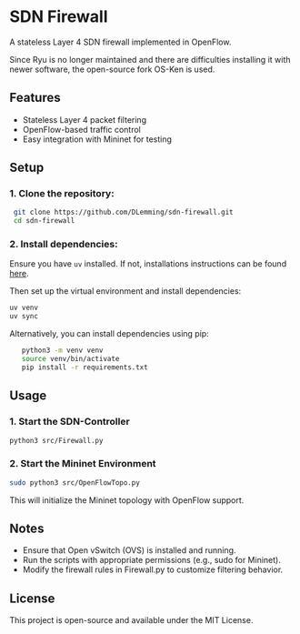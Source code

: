 # SDN Firewall

A stateless Layer 4 SDN firewall implemented in OpenFlow.

Since Ryu is no longer maintained and there are difficulties installing it with newer software, the open-source fork OS-Ken is used.

## Features
- Stateless Layer 4 packet filtering
- OpenFlow-based traffic control
- Easy integration with Mininet for testing

## Setup
### 1. Clone the repository:
   ```sh
    git clone https://github.com/DLemming/sdn-firewall.git
    cd sdn-firewall
   ```
### 2. Install dependencies:
Ensure you have ```uv``` installed. If not, installations instructions can be found [here](https://docs.astral.sh/uv/getting-started/installation/#standalone-installer).

Then set up the virtual environment and install dependencies:
   ```sh
   uv venv
   uv sync
   ```

Alternatively, you can install dependencies using pip:
```sh
   python3 -m venv venv
   source venv/bin/activate
   pip install -r requirements.txt
   ```

## Usage
### 1. Start the SDN-Controller

```sh
python3 src/Firewall.py
```

### 2. Start the Mininet Environment
```sh
sudo python3 src/OpenFlowTopo.py
```
This will initialize the Mininet topology with OpenFlow support.

## Notes
- Ensure that Open vSwitch (OVS) is installed and running.
- Run the scripts with appropriate permissions (e.g., sudo for Mininet).
- Modify the firewall rules in Firewall.py to customize filtering behavior.

## License
This project is open-source and available under the MIT License.